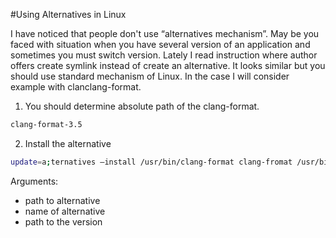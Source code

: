 #Using Alternatives in Linux

   I have noticed that people don't use “alternatives mechanism”. May be you faced with situation when you have several version of an application and sometimes you must switch version. 
   Lately I read instruction where author offers create symlink instead of create an alternative. It looks similar but you should use standard mechanism of Linux. 
   In the case I will consider example with clanclang-format.
   
1. You should determine absolute path of the clang-format.
```bash
clang-format-3.5
```
2. Install the alternative
```bash
update=a;ternatives –install /usr/bin/clang-format clang-fromat /usr/bin/clang-format-3.5 1
```

Arguments:
- path to alternative
- name of alternative
- path to the version
